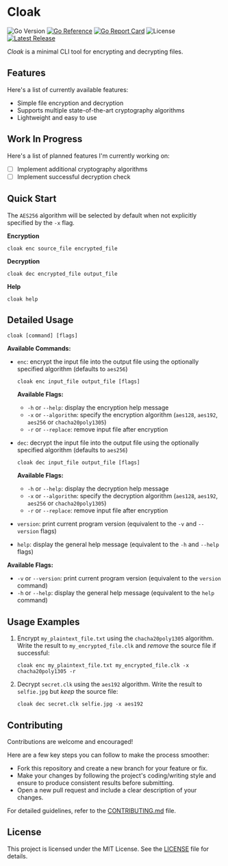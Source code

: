 # Cloak

![Go Version](https://img.shields.io/github/go-mod/go-version/astrorick/cloak)
[![Go Reference](https://pkg.go.dev/badge/github.com/astrorick/cloak.svg)](https://pkg.go.dev/github.com/astrorick/cloak)
[![Go Report Card](https://goreportcard.com/badge/github.com/astrorick/cloak)](https://goreportcard.com/report/github.com/astrorick/cloak)
![License](https://img.shields.io/github/license/astrorick/cloak)
[![Latest Release](https://img.shields.io/github/v/release/astrorick/cloak?label=release)](https://github.com/astrorick/cloak/releases)

_Cloak_ is a minimal CLI tool for encrypting and decrypting files.

## Features

Here's a list of currently available features:

- Simple file encryption and decryption
- Supports multiple state-of-the-art cryptography algorithms
- Lightweight and easy to use

## Work In Progress

Here's a list of planned features I'm currently working on:

- [ ] Implement additional cryptography algorithms
- [ ] Implement successful decryption check

## Quick Start

The `AES256` algorithm will be selected by default when not explicitly specified by the `-x` flag.

**Encryption**

```
cloak enc source_file encrypted_file
```

**Decryption**

```
cloak dec encrypted_file output_file
```

**Help**

```
cloak help
```

## Detailed Usage

```
cloak [command] [flags]
```

**Available Commands:**
- `enc`: encrypt the input file into the output file using the optionally specified algorithm (defaults to `aes256`)

  ```
  cloak enc input_file output_file [flags]
  ```

  **Available Flags:**
  - `-h` or `--help`: display the encryption help message
  - `-x` or `--algorithm`: specify the encryption algorithm (`aes128`, `aes192`, `aes256` or `chacha20poly1305`)
  - `-r` or `--replace`: remove input file after encryption

- `dec`: decrypt the input file into the output file using the optionally specified algorithm (defaults to `aes256`)

  ```
  cloak dec input_file output_file [flags]
  ```

  **Available Flags:**
  - `-h` or `--help`: display the decryption help message
  - `-x` or `--algorithm`: specify the decryption algorithm (`aes128`, `aes192`, `aes256` or `chacha20poly1305`)
  - `-r` or `--replace`: remove input file after encryption

- `version`: print current program version (equivalent to the `-v` and `--version` flags)

- `help`: display the general help message (equivalent to the `-h` and `--help` flags)

**Available Flags:**
- `-v` or `--version`: print current program version (equivalent to the `version` command)
- `-h` or `--help`: display the general help message (equivalent to the `help` command)

## Usage Examples

1. Encrypt `my_plaintext_file.txt` using the `chacha20poly1305` algorithm. Write the result to `my_encrypted_file.clk` and _remove_ the source file if successful:

   ```
   cloak enc my_plaintext_file.txt my_encrypted_file.clk -x chacha20poly1305 -r
   ```

2. Decrypt `secret.clk` using the `aes192` algorithm. Write the result to `selfie.jpg` but _keep_ the source file:

   ```
   cloak dec secret.clk selfie.jpg -x aes192
   ```

## Contributing

Contributions are welcome and encouraged!

Here are a few key steps you can follow to make the process smoother:

- Fork this repository and create a new branch for your feature or fix.
- Make your changes by following the project's coding/writing style and ensure to produce consistent results before submitting.
- Open a new pull request and include a clear description of your changes.

For detailed guidelines, refer to the [CONTRIBUTING.md](CONTRIBUTING.md) file.

## License

This project is licensed under the MIT License. See the [LICENSE](LICENSE) file for details.
